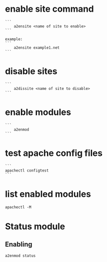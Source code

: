 # enable site command 
    ```
        a2ensite <name of site to enable>
    ```

    example:
    ```
        a2ensite example1.net
    ```

# disable sites

    ```
        a2dissite <name of site to disable>
    ```

# enable modules

    ```
        a2enmod
    ```

# test apache config files
    ```
    apachectl configtest
    ```

# list enabled modules
```
apachectl -M
```

# Status module
## Enabling
```
a2enmod status
```